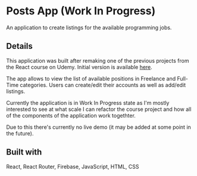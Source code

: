 # Posts App (Work In Progress)

An application to create listings for the available programming jobs.

## Details

This application was built after remaking one of the previous projects from the React course on Udemy. Initial version is available [here](https://github.com/Dimterion/House-marketplace).

The app allows to view the list of available positions in Freelance and Full-Time categories. Users can create/edit their accounts as well as add/edit listings.

Currently the application is in Work In Progress state as I'm mostly interested to see at what scale I can refactor the course project and how all of the components of the application work togethter.

Due to this there's currently no live demo (it may be added at some point in the future).

## Built with

React, React Router, Firebase, JavaScript, HTML, CSS
